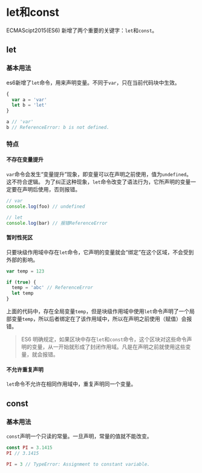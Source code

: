 # let和const

ECMAScipt2015(ES6) 新增了两个重要的关键字：`let`和`const`。

## let

### 基本用法

es6新增了`let`命令，用来声明变量。不同于`var`，只在当前代码块中生效。

```js
{
  var a = 'var'
  let b = 'let'
}

a // 'var'
b // ReferenceError: b is not defined.
```

### 特点

#### 不存在变量提升

`var`命令会发生“变量提升”现象，即变量可以在声明之前使用，值为`undefined`。这不符合逻辑。
为了纠正这种现象，`let`命令改变了语法行为，它所声明的变量一定要在声明后使用，否则报错。

```js
// var
console.log(foo) // undefined

// let
console.log(bar) // 报错ReferenceError
```

#### 暂时性死区

只要块级作用域中存在`let`命令，它声明的变量就会“绑定”在这个区域，不会受到外部的影响。

```js
var temp = 123

if (true) {
  temp = 'abc' // ReferenceError
  let temp
}
```

上面的代码中，存在全局变量`temp`，但是块级作用域中使用`let`命令声明了一个局部变量`temp`，所以后者绑定在了该作用域中，所以在声明之前使用（赋值）会报错。

> ES6 明确规定，如果区块中存在`let`和`const`命令，这个区块对这些命令声明的变量，从一开始就形成了封闭作用域。凡是在声明之前就使用这些变量，就会报错。

#### 不允许重复声明
`let`命令不允许在相同作用域中，重复声明同一个变量。

## const

### 基本用法

`const`声明一个只读的常量。一旦声明，常量的值就不能改变。

```js
const PI = 3.1415
PI // 3.1415

PI = 3 // TypeError: Assignment to constant variable.
```